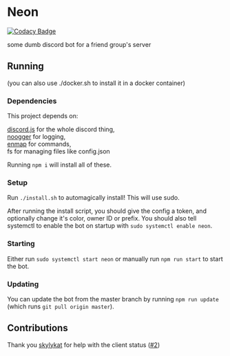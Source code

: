 # Neon

[![Codacy Badge](https://api.codacy.com/project/badge/Grade/332b9a2756944f078202bfe0e6845283)](https://app.codacy.com/gh/moobcraft/neon?utm_source=github.com&utm_medium=referral&utm_content=moobcraft/neon&utm_campaign=Badge_Grade)

some dumb discord bot for a friend group's server

## Running

(you can also use ./docker.sh to install it in a docker container)

### Dependencies

This project depends on:

[discord.js] for the whole discord thing,\
[noogger] for logging,\
[enmap] for commands,\
fs for managing files like config.json

Running `npm i`  will install all of these.

### Setup

Run `./install.sh` to automagically install! This will use sudo.

After running the install script, you should give the config a token, and
optionally change it's color, owner ID or prefix. You should also tell
systemctl to enable the bot on startup with `sudo systemctl enable neon`.

### Starting

Either run `sudo systemctl start neon` or manually run `npm run start` to start
the bot.

### Updating

You can update the bot from the master branch by running `npm run update`
(which runs `git pull origin master`).

## Contributions

Thank you [skylykat] for help with the client status ([#2](https://github.com/moobcraft/neon/pull/2))

[discord.js]: https://www.npmjs.com/package/discord.js
[noogger]: https://www.npmjs.com/package/noogger
[enmap]: https://www.npmjs.com/package/enmap

[skylykat]: https://github.com/skylykat
